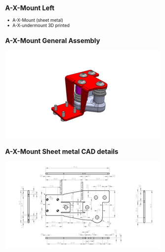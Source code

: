 ## A-X-Mount Left
  - A-X-Mount (sheet metal)
  - A-X-undermount 3D printed
  
## A-X-Mount General Assembly
![Robobostes](A-X-Mount.png)
## A-X-Mount Sheet metal CAD details
![Robobostes](A-X-Mount-CAD.png)
